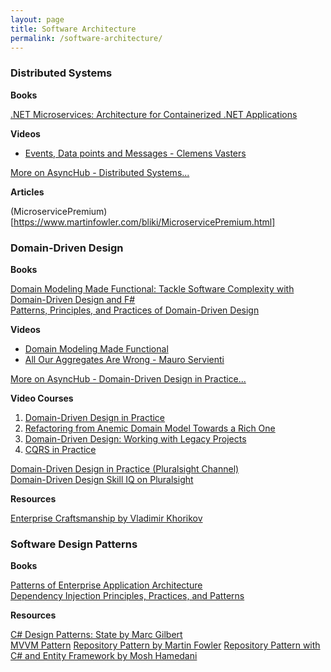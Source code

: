 ```yaml
---
layout: page
title: Software Architecture
permalink: /software-architecture/
---
```


[](#distributed-systems)
### Distributed Systems

**Books**

[.NET Microservices: Architecture for Containerized .NET Applications](https://docs.microsoft.com/en-us/dotnet/architecture/microservices/)

**Videos**
- [Events, Data points and Messages - Clemens Vasters](https://www.youtube.com/watch?v=ITrlLErsqzY&list=PLwCc4eC3nGb8HESZA9OaiyPyTd8gApxxo)

[More on AsyncHub - Distributed Systems...](https://www.youtube.com/playlist?list=PLwCc4eC3nGb8HESZA9OaiyPyTd8gApxxo)

**Articles**

(MicroservicePremium)[https://www.martinfowler.com/bliki/MicroservicePremium.html]

[](#domain-driven-design) 
### Domain-Driven Design

**Books**

[Domain Modeling Made Functional: Tackle Software Complexity with Domain-Driven Design and F#](https://learning.oreilly.com/library/view/domain-modeling-made/9781680505481/)  
[Patterns, Principles, and Practices of Domain-Driven Design](https://learning.oreilly.com/library/view/patterns-principles-and/9781118714706/)

**Videos**

- [Domain Modeling Made Functional](https://www.youtube.com/watch?v=PLFl95c-IiU&list=PLwCc4eC3nGb9YV5sbl9Dc23WBcvEMrZaX)
- [All Our Aggregates Are Wrong - Mauro Servienti](https://www.youtube.com/watch?v=KkzvQSuYd5I&list=PLwCc4eC3nGb9YV5sbl9Dc23WBcvEMrZaX)

[More on AsyncHub - Domain-Driven Design in Practice...](https://www.youtube.com/playlist?list=PLwCc4eC3nGb9YV5sbl9Dc23WBcvEMrZaX)

**Video Courses**

1. [Domain-Driven Design in Practice](https://app.pluralsight.com/library/courses/domain-driven-design-in-practice/table-of-contents)
2. [Refactoring from Anemic Domain Model Towards a Rich One](https://app.pluralsight.com/library/courses/refactoring-anemic-domain-model/table-of-contents)
3. [Domain-Driven Design: Working with Legacy Projects](https://app.pluralsight.com/library/courses/domain-driven-design-legacy-projects/table-of-contents)
4. [CQRS in Practice](https://app.pluralsight.com/library/courses/cqrs-in-practice/table-of-contents)

[Domain-Driven Design in Practice (Pluralsight Channel)](https://app.pluralsight.com/channels/details/aeb3f596-efcb-474c-85c9-8087e0ed9b78?s=1)  
[Domain-Driven Design Skill IQ on Pluralsight ](https://app.pluralsight.com/paths/skills/domain-driven-design)

**Resources**

[Enterprise Craftsmanship by Vladimir Khorikov](https://enterprisecraftsmanship.com/)

[](#software-design-patterns)
### Software Design Patterns

**Books**

[Patterns of Enterprise Application Architecture](https://learning.oreilly.com/library/view/patterns-of-enterprise/0321127420/)  
[Dependency Injection Principles, Practices, and Patterns](https://learning.oreilly.com/library/view/dependency-injection-principles/9781617294730/)

**Resources**

[C# Design Patterns: State by Marc Gilbert](https://app.pluralsight.com/library/courses/c-sharp-design-patterns-state/table-of-contents)  
[MVVM Pattern](https://prismlibrary.com/docs/wpf/legacy/Implementing-MVVM.html)
[Repository Pattern by Martin Fowler](https://www.martinfowler.com/eaaCatalog/repository.html)
[Repository Pattern with C# and Entity Framework by Mosh Hamedani](https://www.youtube.com/watch?v=rtXpYpZdOzM&list=PLwCc4eC3nGb-QFk_ppX6flPZq4GI3F0vA)